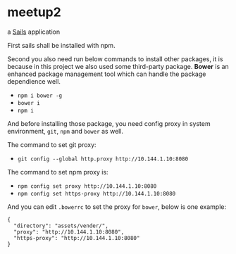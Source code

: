 # meetup2

a [Sails](http://sailsjs.org) application

First sails shall be installed with npm.

Second you also need run below commands to install other packages, it is because in this project we also used some third-party package. **Bower** is an enhanced package
management tool which can handle the package dependience well. 

- `npm i bower -g`
- `bower i`
- `npm i`

And before installing those package, you need config proxy in system environment, `git`, `npm` and `bower` as well.

The command to set git proxy:

- `git config --global http.proxy http://10.144.1.10:8080`

The command to set npm proxy is:

- `npm config set proxy http://10.144.1.10:8080`
- `npm config set https-proxy http://10.144.1.10:8080`

And you can edit `.bowerrc` to set the proxy for `bower`, below is one example:

```
{
  "directory": "assets/vender/",
  "proxy": "http://10.144.1.10:8080",
  "https-proxy": "http://10.144.1.10:8080"
}
```